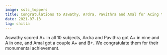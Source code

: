 ```yaml
---
image: sslc_toppers
title: Congratulations to Aswathy, Ardra, Pavithra and Amal for Acing the SSLC
date: 2021-07-13
tag: chilla
---
```

Aswathy scored A+ in all 10 subjects, Ardra and Pavithra got A+ in nine and A in one, 
and Amal got a couple A+ and B+. We congratulate them for their monumental achievement.